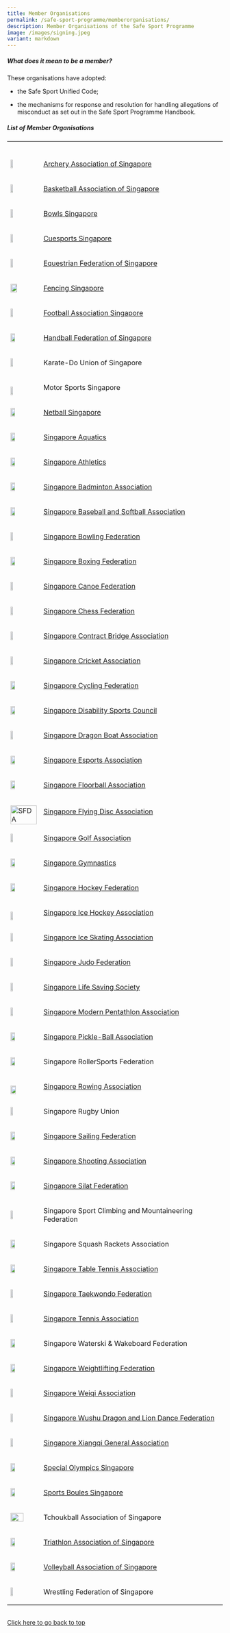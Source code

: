 ```yaml
---
title: Member Organisations
permalink: /safe-sport-programme/memberorganisations/
description: Member Organisations of the Safe Sport Programme
image: /images/signing.jpeg
variant: markdown
---
```

<h5><strong>What does it mean to be a member?</strong></h5>
<p>These organisations have adopted:</p>
<ul data-tight="true" class="tight">
<li>
<p>the Safe Sport Unified Code;</p>
</li>
<li>
<p>the mechanisms for response and resolution for handling allegations of
misconduct as set out in the Safe Sport Programme Handbook.</p>
</li>
</ul>
<h5><strong>List of Member Organisations</strong></h5>
<table style="minWidth: 50px">
<colgroup>
<col>
<col>
</colgroup>
<tbody>
<tr>
<th rowspan="1" colspan="1">
<p></p>
</th>
<th rowspan="1" colspan="1">
<p></p>
</th>
</tr>
<tr>
<td rowspan="1" colspan="1">
<div class="isomer-image-wrapper">
<img style="width: 30%;" height="auto" width="100%" src="/images/Member%20Org%20Logos/archery.png">
</div>
</td>
<td rowspan="1" colspan="1">
<p><a href="https://archerysingapore.org.sg/high-performance/safe-sport" rel="noopener noreferrer nofollow" target="_blank">Archery Association of Singapore</a>
</p>
</td>
</tr>
<tr>
<td rowspan="1" colspan="1">
<div class="isomer-image-wrapper">
<img style="width: 30%;" height="auto" width="100%" src="/images/Member%20Org%20Logos/basketball.jpg">
</div>
</td>
<td rowspan="1" colspan="1">
<p><a href="https://bas.org.sg/?a=about" rel="noopener noreferrer nofollow" target="_blank">Basketball Association of Singapore</a>
</p>
</td>
</tr>
<tr>
<td rowspan="1" colspan="1">
<div class="isomer-image-wrapper">
<img style="width: 30%;" height="auto" width="100%" src="/images/Member%20Org%20Logos/bowls%20sg%20logo.png">
</div>
</td>
<td rowspan="1" colspan="1">
<p><a href="https://www.bowlssingapore.org/safe-sport-policy/" rel="noopener noreferrer nofollow" target="_blank">Bowls Singapore</a>
</p>
</td>
</tr>
<tr>
<td rowspan="1" colspan="1">
<div class="isomer-image-wrapper">
<img style="width: 30%;" height="auto" width="100%" src="/images/Member%20Org%20Logos/cuesports%20logo.png">
</div>
</td>
<td rowspan="1" colspan="1">
<p><a href="http://cuesports.org.sg/safe-sport-policy/" rel="noopener noreferrer nofollow" target="_blank">Cuesports Singapore</a>
</p>
</td>
</tr>
<tr>
<td rowspan="1" colspan="1">
<div class="isomer-image-wrapper">
<img style="width: 30%;" height="auto" width="100%" src="/images/Member%20Org%20Logos/efs%20logo.png">
</div>
</td>
<td rowspan="1" colspan="1">
<p><a href="https://www.equestrianfederationsg.com/safe-sport-policy" rel="noopener noreferrer nofollow" target="_blank">Equestrian Federation of Singapore</a>
</p>
</td>
</tr>
<tr>
<td rowspan="1" colspan="1">
<div class="isomer-image-wrapper">
<img style="width: 50%;" height="auto" width="100%" src="/images/Member%20Org%20Logos/fs%20logo.png">
</div>
</td>
<td rowspan="1" colspan="1">
<p><a href="https://www.fencingsingapore.org.sg/safe-sport/#" rel="noopener noreferrer nofollow" target="_blank">Fencing Singapore</a>
</p>
</td>
</tr>
<tr>
<td rowspan="1" colspan="1">
<div class="isomer-image-wrapper">
<img style="width: 30%;" height="auto" width="100%" src="/images/Member%20Org%20Logos/football.png">
</div>
</td>
<td rowspan="1" colspan="1">
<p><a href="https://www.fas.org.sg/about-fas/fas-safe-sport-policy/" rel="noopener noreferrer nofollow" target="_blank">Football Association Singapore</a>
</p>
</td>
</tr>
<tr>
<td rowspan="1" colspan="1">
<div class="isomer-image-wrapper">
<img style="width: 40%;" height="auto" width="100%" src="/images/Member%20Org%20Logos/handball.PNG">
</div>
</td>
<td rowspan="1" colspan="1">
<p><a href="https://www.facebook.com/handballfederationsg/" rel="noopener noreferrer nofollow" target="_blank">Handball Federation of Singapore</a>
</p>
</td>
</tr>
<tr>
<td rowspan="1" colspan="1">
<div class="isomer-image-wrapper">
<img style="width: 30%;" height="auto" width="100%" src="/images/Member%20Org%20Logos/karate.jpg">
</div>
</td>
<td rowspan="1" colspan="1">
<p><a rel="noopener noreferrer nofollow" target="_blank">Karate-Do Union of Singapore</a>
</p>
</td>
</tr>
<tr>
<td rowspan="1" colspan="1">
<p></p>
<div class="isomer-image-wrapper">
<img style="width: 30%;" height="auto" width="100%" alt="" src="/images/Member Org Logos/motor_sports.png">
</div>
</td>
<td rowspan="1" colspan="1">
<p>Motor Sports Singapore</p>
</td>
</tr>
<tr>
<td rowspan="1" colspan="1">
<div class="isomer-image-wrapper">
<img style="width: 40%;" height="auto" width="100%" src="/images/Member%20Org%20Logos/netball%20logo.png">
</div>
</td>
<td rowspan="1" colspan="1">
<p><a href="https://www.netball.org.sg/wp-content/uploads/2023/02/NETBALL-SINGAPORE-SAFE-SPORT-PROGRAMME-updated-2-Nov-2022-002_Safe-Sport-inputs-003-desktop-1.pdf" rel="noopener noreferrer nofollow" target="_blank">Netball Singapore</a>
</p>
</td>
</tr>
<tr>
<td rowspan="1" colspan="1">
<div class="isomer-image-wrapper">
<img style="width: 40%;" height="auto" width="100%" src="/images/Member%20Org%20Logos/aquatics%20saq.png">
</div>
</td>
<td rowspan="1" colspan="1">
<p><a href="https://www.swimming.org.sg/getattachment/SSA/Safe-Sport/Safe-Aquatics/V1-0_SSA-Safe-Sport-Policy_FINAL-(1).pdf.aspx" rel="noopener noreferrer nofollow" target="_blank">Singapore Aquatics</a>
</p>
</td>
</tr>
<tr>
<td rowspan="1" colspan="1">
<div class="isomer-image-wrapper">
<img style="width: 40%;" height="auto" width="100%" src="/images/Member%20Org%20Logos/athletics.jpg">
</div>
</td>
<td rowspan="1" colspan="1">
<p><a href="https://www.singaporeathletics.org.sg/wp-content/uploads/2023/01/SAA-Safe-Sport-Policy-FINAL.pdf" rel="noopener noreferrer nofollow" target="_blank">Singapore Athletics</a>
</p>
</td>
</tr>
<tr>
<td rowspan="1" colspan="1">
<div class="isomer-image-wrapper">
<img style="width: 40%;" height="auto" width="100%" src="/images/Member%20Org%20Logos/badminton.PNG">
</div>
</td>
<td rowspan="1" colspan="1">
<p><a href="https://singaporebadminton.org.sg/site/singapore-badminton-associations-safe-sport-commitment/" rel="noopener noreferrer nofollow" target="_blank">Singapore Badminton Association</a>
</p>
</td>
</tr>
<tr>
<td rowspan="1" colspan="1">
<div class="isomer-image-wrapper">
<img style="width: 40%;" height="auto" width="100%" src="/images/Member%20Org%20Logos/baseball.PNG">
</div>
</td>
<td rowspan="1" colspan="1">
<p><a href="https://www.sbsa.org.sg/safe-sport-programme" rel="noopener noreferrer nofollow" target="_blank">Singapore Baseball and Softball Association</a>
</p>
</td>
</tr>
<tr>
<td rowspan="1" colspan="1">
<div class="isomer-image-wrapper">
<img style="width: 30%;" height="auto" width="100%" src="/images/Member%20Org%20Logos/bowling.jpg">
</div>
</td>
<td rowspan="1" colspan="1">
<p><a href="https://singaporebowling.org.sg/wp-content/uploads/2023/03/0.16-Safe-Sport-Policy-GC-Approved.pdf" rel="noopener noreferrer nofollow" target="_blank">Singapore Bowling Federation</a>
</p>
</td>
</tr>
<tr>
<td rowspan="1" colspan="1">
<div class="isomer-image-wrapper">
<img style="width: 40%;" height="auto" width="100%" src="/images/Member%20Org%20Logos/boxing.PNG">
</div>
</td>
<td rowspan="1" colspan="1">
<p><a href="https://www.singapore-boxing.org/our-policies/" rel="noopener noreferrer nofollow" target="_blank">Singapore Boxing Federation</a>
</p>
</td>
</tr>
<tr>
<td rowspan="1" colspan="1">
<div class="isomer-image-wrapper">
<img style="width: 30%;" height="auto" width="100%" src="/images/Member%20Org%20Logos/canoe%20scf.png">
</div>
</td>
<td rowspan="1" colspan="1">
<p><a href="https://scf.org.sg/" rel="noopener noreferrer nofollow" target="_blank">Singapore Canoe Federation</a>
</p>
</td>
</tr>
<tr>
<td rowspan="1" colspan="1">
<div class="isomer-image-wrapper">
<img style="width: 30%;" height="auto" width="100%" src="/images/Member%20Org%20Logos/chess%20logo.png">
</div>
</td>
<td rowspan="1" colspan="1">
<p><a href="https://singapore-chess.verzview.com/wp-content/uploads/2023/02/Safe-Sport-Policy-SCF-2.pdf" rel="noopener noreferrer nofollow" target="_blank">Singapore Chess Federation</a>
</p>
</td>
</tr>
<tr>
<td rowspan="1" colspan="1">
<div class="isomer-image-wrapper">
<img style="width: 30%;" height="auto" width="100%" src="/images/Member%20Org%20Logos/contract%20bridge.png">
</div>
</td>
<td rowspan="1" colspan="1">
<p><a href="https://www.scba.org.sg/safe-sport-programme" rel="noopener noreferrer nofollow" target="_blank">Singapore Contract Bridge Association</a>
</p>
</td>
</tr>
<tr>
<td rowspan="1" colspan="1">
<div class="isomer-image-wrapper">
<img style="width: 30%;" height="auto" width="100%" src="/images/Member%20Org%20Logos/high%20res%20SCA%20Logo.png">
</div>
</td>
<td rowspan="1" colspan="1">
<p><a href="https://singaporecricket.org/safe-sport-policy/" rel="noopener noreferrer nofollow" target="_blank">Singapore Cricket Association</a>
</p>
</td>
</tr>
<tr>
<td rowspan="1" colspan="1">
<div class="isomer-image-wrapper">
<img style="width: 40%;" height="auto" width="100%" src="/images/Member%20Org%20Logos/scf%20logo.png">
</div>
</td>
<td rowspan="1" colspan="1">
<p><a href="https://singaporecycling.org.sg/pages/safe-sport-commitment" rel="noopener noreferrer nofollow" target="_blank">Singapore Cycling Federation</a>
</p>
</td>
</tr>
<tr>
<td rowspan="1" colspan="1">
<div class="isomer-image-wrapper">
<img style="width: 40%;" height="auto" width="100%" src="/images/Member%20Org%20Logos/sdsc%20logo.jpg">
</div>
</td>
<td rowspan="1" colspan="1">
<p><a href="https://sdsc.org.sg/governance/" rel="noopener noreferrer nofollow" target="_blank">Singapore Disability Sports Council</a>
</p>
</td>
</tr>
<tr>
<td rowspan="1" colspan="1">
<div class="isomer-image-wrapper">
<img style="width: 30%;" height="auto" width="100%" src="/images/Member%20Org%20Logos/dragonboat.jpg">
</div>
</td>
<td rowspan="1" colspan="1">
<p><a href="https://sdba.org.sg/wp-content/uploads/2023/04/SDBA-Safe-Sport-Policy-30-Mar-2023.pdf" rel="noopener noreferrer nofollow" target="_blank">Singapore Dragon Boat Association</a>
</p>
</td>
</tr>
<tr>
<td rowspan="1" colspan="1">
<div class="isomer-image-wrapper">
<img style="width: 40%;" height="auto" width="100%" src="/images/Member%20Org%20Logos/sgea%20logo.png">
</div>
</td>
<td rowspan="1" colspan="1">
<p><a href="https://esports.org.sg/wp-content/uploads/2022/11/Safe-Sport-Policy-SGEA-1.pdf" rel="noopener noreferrer nofollow" target="_blank">Singapore Esports Association</a>
</p>
</td>
</tr>
<tr>
<td rowspan="1" colspan="1">
<div class="isomer-image-wrapper">
<img style="width: 40%;" height="auto" width="100%" src="/images/Member%20Org%20Logos/floorball.jpg">
</div>
</td>
<td rowspan="1" colspan="1">
<p><a href="https://cdn.revolutionise.com.au/news/inis3fjuvite6aad.docx" rel="noopener noreferrer nofollow" target="_blank">Singapore Floorball Association</a>
</p>
</td>
</tr>
<tr>
<td rowspan="1" colspan="1">
<p></p>
<div class="isomer-image-wrapper">
<img style="width: 100%" height="auto" width="100%" alt="SFDA" src="/images/Member Org Logos/SFDA_logo.png">
</div>
</td>
<td rowspan="1" colspan="1">
<p><a href="https://www.sfda.sg/safe-sport" rel="noopener nofollow" target="_blank">Singapore Flying Disc Association</a>
</p>
</td>
</tr>
<tr>
<td rowspan="1" colspan="1">
<div class="isomer-image-wrapper">
<img style="width: 30%;" height="auto" width="100%" src="/images/Member%20Org%20Logos/sgagolf.png">
</div>
</td>
<td rowspan="1" colspan="1">
<p><a href="https://sga.org.sg/about/singapore-golf-association-safe-sport-commitment/" rel="noopener noreferrer nofollow" target="_blank">Singapore Golf Association</a>
</p>
</td>
</tr>
<tr>
<td rowspan="1" colspan="1">
<div class="isomer-image-wrapper">
<img style="width: 40%;" height="auto" width="100%" src="/images/Member%20Org%20Logos/gymnastics%20logo.png">
</div>
</td>
<td rowspan="1" colspan="1">
<p><a href="https://www.singaporegymnastics.org.sg/safe-sport/child-safety/" rel="noopener noreferrer nofollow" target="_blank">Singapore Gymnastics</a>
</p>
</td>
</tr>
<tr>
<td rowspan="1" colspan="1">
<div class="isomer-image-wrapper">
<img style="width: 40%;" height="auto" width="100%" src="/images/Member%20Org%20Logos/hockey%20logo.png">
</div>
</td>
<td rowspan="1" colspan="1">
<p><a href="https://www.singaporehockey.org/wp-content/uploads/2023/11/Safe-Sport-Policy-2022.pdf" rel="noopener noreferrer nofollow" target="_blank">Singapore Hockey Federation</a>
</p>
</td>
</tr>
<tr>
<td rowspan="1" colspan="1">
<p></p>
<div class="isomer-image-wrapper">
<img style="width: 30%;" height="auto" width="100%" alt="" src="/images/Member Org Logos/ice_hockey.png">
</div>
</td>
<td rowspan="1" colspan="1">
<p><a href="https://siha.org.sg/safe-sports/" rel="noopener noreferrer nofollow" target="_blank">Singapore Ice Hockey Association</a>
</p>
</td>
</tr>
<tr>
<td rowspan="1" colspan="1">
<div class="isomer-image-wrapper">
<img style="width: 30%;" height="auto" width="100%" src="/images/Member%20Org%20Logos/iceskating.PNG">
</div>
</td>
<td rowspan="1" colspan="1">
<p><a href="https://www.sisa.org.sg/safe-sport" rel="noopener noreferrer nofollow" target="_blank">Singapore Ice Skating Association</a>
</p>
</td>
</tr>
<tr>
<td rowspan="1" colspan="1">
<div class="isomer-image-wrapper">
<img style="width: 30%;" height="auto" width="100%" src="/images/Member%20Org%20Logos/sjf%20logo.png">
</div>
</td>
<td rowspan="1" colspan="1">
<p><a href="https://www.sjf.sg/safesport" rel="noopener noreferrer nofollow" target="_blank">Singapore Judo Federation</a>
</p>
</td>
</tr>
	<tr>
<td rowspan="1" colspan="1">
<div class="isomer-image-wrapper">
<img style="width: 30%;" height="auto" width="100%" src="/images/Member%20Org%20Logos/sjf%20logo.png">
</div>
</td>
<td rowspan="1" colspan="1">
<p><a href="https://www.slss.org.sg/safesport" rel="noopener noreferrer nofollow" target="_blank">Singapore Life Saving Society</a>
</p>
</td>
</tr>
<tr>
<td rowspan="1" colspan="1">
<div class="isomer-image-wrapper">
<img style="width: 30%;" height="auto" width="100%" src="/images/Member%20Org%20Logos/modernpen.PNG">
</div>
</td>
<td rowspan="1" colspan="1">
<p><a href="https://www.singaporepentathlon.org.sg/safe-sport" rel="noopener noreferrer nofollow" target="_blank">Singapore Modern Pentathlon Association</a>
</p>
</td>
</tr>
<tr>
<td rowspan="1" colspan="1">
<div class="isomer-image-wrapper">
<img style="width: 40%;" height="auto" width="100%" alt="" src="/images/Member Org Logos/Pickleball.png">
</div>
</td>
<td rowspan="1" colspan="1">
<p><a href="https://www.singaporepickleball.com.sg/safe-sport" rel="noopener noreferrer nofollow" target="_blank">Singapore Pickle-Ball Association</a>
</p>
</td>
</tr>
<tr>
<td rowspan="1" colspan="1">
<div class="isomer-image-wrapper">
<img style="width: 40%;" height="auto" width="100%" src="/images/Member%20Org%20Logos/rollersports.PNG">
</div>
</td>
<td rowspan="1" colspan="1">
<p><a rel="noopener noreferrer nofollow" target="_blank">Singapore RollerSports Federation</a>
</p>
</td>
</tr>
<tr>
<td rowspan="1" colspan="1">
<p></p>
<div class="isomer-image-wrapper">
<img style="width: 45%;" height="auto" width="100%" alt="" src="/images/Member Org Logos/Rowing_Logo.png">
</div>
</td>
<td rowspan="1" colspan="1">
<p><a href="https://sgrowing.org/about.html" rel="noopener noreferrer nofollow" target="_blank">Singapore Rowing Association</a>
</p>
</td>
</tr>
<tr>
<td rowspan="1" colspan="1">
<div class="isomer-image-wrapper">
<img style="width: 30%;" height="auto" width="100%" src="/images/Member%20Org%20Logos/sru%20logo.png">
</div>
</td>
<td rowspan="1" colspan="1">
<p><a rel="noopener noreferrer nofollow" target="_blank">Singapore Rugby Union</a>
</p>
</td>
</tr>
<tr>
<td rowspan="1" colspan="1">
<div class="isomer-image-wrapper">
<img style="width: 40%;" height="auto" width="100%" src="/images/Member%20Org%20Logos/ssf%20logo%202018_full%20colour.jpg">
</div>
</td>
<td rowspan="1" colspan="1">
<p><a href="https://cdn.revolutionise.com.au/site/7nfkj8mdiwaizxya.pdf" rel="noopener noreferrer nofollow" target="_blank">Singapore Sailing Federation</a>
</p>
</td>
</tr>
<tr>
<td rowspan="1" colspan="1">
<div class="isomer-image-wrapper">
<img style="width: 40%;" height="auto" width="100%" src="/images/Member%20Org%20Logos/shooting.PNG">
</div>
</td>
<td rowspan="1" colspan="1">
<p><a href="https://singaporeshooting.org/hi-performance/ssa-safe-sport-policy/" rel="noopener noreferrer nofollow" target="_blank">Singapore Shooting Association</a>
</p>
</td>
</tr>
<tr>
<td rowspan="1" colspan="1">
<div class="isomer-image-wrapper">
<img style="width: 40%;" height="auto" width="100%" src="/images/Member%20Org%20Logos/silat%20persisi.PNG">
</div>
</td>
<td rowspan="1" colspan="1">
<p><a href="https://persisi.org/uploads/events/40/attachments/Singapore%20Silat%20Federation%20-%20Safe%20Sport%20Policy.pdf" rel="noopener noreferrer nofollow" target="_blank">Singapore Silat Federation</a>
</p>
</td>
</tr>
<tr>
<td rowspan="1" colspan="1">
<div class="isomer-image-wrapper">
<img style="width: 30%;" height="auto" width="100%" src="/images/Member%20Org%20Logos/sport%20climbing.jpg">
</div>
</td>
<td rowspan="1" colspan="1">
<p><a rel="noopener noreferrer nofollow" target="_blank">Singapore Sport Climbing and Mountaineering Federation</a>
</p>
</td>
</tr>
<tr>
<td rowspan="1" colspan="1">
<div class="isomer-image-wrapper">
<img style="width: 40%;" height="auto" width="100%" src="/images/Member%20Org%20Logos/squash.png">
</div>
</td>
<td rowspan="1" colspan="1">
<p><a rel="noopener noreferrer nofollow" target="_blank">Singapore Squash Rackets Association</a>
</p>
</td>
</tr>
<tr>
<td rowspan="1" colspan="1">
<div class="isomer-image-wrapper">
<img style="width: 40%;" height="auto" width="100%" src="/images/Member%20Org%20Logos/table%20tennis.PNG">
</div>
</td>
<td rowspan="1" colspan="1">
<p><a href="https://www.stta.org.sg/wp-content/uploads/2022/12/Safe-Sport-Policy-Template_STTA.docx-dated-9-Dec-2022.pdf" rel="noopener noreferrer nofollow" target="_blank">Singapore Table Tennis Association</a>
</p>
</td>
</tr>
<tr>
<td rowspan="1" colspan="1">
<div class="isomer-image-wrapper">
<img style="width: 30%;" height="auto" width="100%" src="/images/Member%20Org%20Logos/STF%20Logo.png">
</div>
</td>
<td rowspan="1" colspan="1">
<p><a href="https://www.stf.sg/wp-content/uploads/2023/03/Safe-Sport-Policy_STF_21-Feb-2023_compressed-1.pdf" rel="noopener noreferrer nofollow" target="_blank">Singapore Taekwondo Federation</a>
</p>
</td>
</tr>
<tr>
<td rowspan="1" colspan="1">
<div class="isomer-image-wrapper">
<img style="width: 30%;" height="auto" width="100%" src="/images/Member%20Org%20Logos/tennis.PNG">
</div>
</td>
<td rowspan="1" colspan="1">
<p><a href="https://www.singtennis.org.sg/resource-center-download.aspx?token=GY7N4B9f5n9KBNDx7IwPco0blaZCSSXO" rel="noopener noreferrer nofollow" target="_blank">Singapore Tennis Association</a>
</p>
</td>
</tr>
<tr>
<td rowspan="1" colspan="1">
<div class="isomer-image-wrapper">
<img style="width: 40%;" height="auto" width="100%" alt="" src="/images/Member Org Logos/waterski.gif">
</div>
</td>
<td rowspan="1" colspan="1">
<p>Singapore Waterski &amp; Wakeboard Federation</p>
</td>
</tr>
<tr>
<td rowspan="1" colspan="1">
<div class="isomer-image-wrapper">
<img style="width: 40%;" height="auto" width="100%" src="/images/Member%20Org%20Logos/weightlifting.PNG">
</div>
</td>
<td rowspan="1" colspan="1">
<p><a href="https://www.swf.org.sg/policies/swf-safe-sport-policy" rel="noopener noreferrer nofollow" target="_blank">Singapore Weightlifting Federation</a>
</p>
</td>
</tr>
<tr>
<td rowspan="1" colspan="1">
<div class="isomer-image-wrapper">
<img style="width: 30%;" height="auto" width="100%" src="/images/Member%20Org%20Logos/singapore%20weiqi.PNG">
</div>
</td>
<td rowspan="1" colspan="1">
<p><a href="https://www.sportsboules.org.sg/our-polices" rel="noopener noreferrer nofollow" target="_blank">Singapore Weiqi Association</a>
</p>
</td>
</tr>
<tr>
<td rowspan="1" colspan="1">
<div class="isomer-image-wrapper">
<img style="width: 30%;" height="auto" width="100%" src="/images/Member%20Org%20Logos/wuzong.PNG">
</div>
</td>
<td rowspan="1" colspan="1">
<p><a href="https://wuzong.com/wp-content/uploads/2023/03/SWDLDF-Safe-Sport-Policy.pdf" rel="noopener noreferrer nofollow" target="_blank">Singapore Wushu Dragon and Lion Dance Federation</a>
</p>
</td>
</tr>
<tr>
<td rowspan="1" colspan="1">
<div class="isomer-image-wrapper">
<img style="width: 30%;" height="auto" width="100%" src="/images/Member%20Org%20Logos/xiangqi.PNG">
</div>
</td>
<td rowspan="1" colspan="1">
<p><a href="http://www.xiangqi.sg/xqsite/sixga-safe-sport-policy/" rel="noopener noreferrer nofollow" target="_blank">Singapore Xiangqi General Association</a>
</p>
</td>
</tr>
<tr>
<td rowspan="1" colspan="1">
<div class="isomer-image-wrapper">
<img style="width: 40%;" height="auto" width="100%" src="/images/Member%20Org%20Logos/special%20o.PNG">
</div>
</td>
<td rowspan="1" colspan="1">
<p><a href="https://www.specialolympics.org.sg/media/ni1pe5gm/sosg-safe-sport-policy.pdf" rel="noopener noreferrer nofollow" target="_blank">Special Olympics Singapore</a>
</p>
</td>
</tr>
<tr>
<td rowspan="1" colspan="1">
<div class="isomer-image-wrapper">
<img style="width: 40%;" height="auto" width="100%" src="/images/Member%20Org%20Logos/sport%20boules%20logo.png">
</div>
</td>
<td rowspan="1" colspan="1">
<p><a href="https://www.sportsboules.org.sg/our-polices" rel="noopener noreferrer nofollow" target="_blank">Sports Boules Singapore</a>
</p>
</td>
</tr>
<tr>
<td rowspan="1" colspan="1">
<div class="isomer-image-wrapper">
<img style="height:100%; width:70%" height="auto" width="100%" src="/images/Member%20Org%20Logos/tchoukball.PNG">
</div>
</td>
<td rowspan="1" colspan="1">
<p><a rel="noopener noreferrer nofollow" target="_blank">Tchoukball Association of Singapore</a>
</p>
</td>
</tr>
<tr>
<td rowspan="1" colspan="1">
<div class="isomer-image-wrapper">
<img style="width: 40%;" height="auto" width="100%" src="/images/Member%20Org%20Logos/triathlon%20logo.png">
</div>
</td>
<td rowspan="1" colspan="1">
<p><a href="https://www.triathlonsingapore.org/about/safe-sport/" rel="noopener noreferrer nofollow" target="_blank">Triathlon Association of Singapore</a>
</p>
</td>
</tr>
<tr>
<td rowspan="1" colspan="1">
<div class="isomer-image-wrapper">
<img style="width: 40%;" height="auto" width="100%" src="/images/Member%20Org%20Logos/volleyball%20logo.png">
</div>
</td>
<td rowspan="1" colspan="1">
<p><a href="https://volleyball.org.sg/constitution-annual-report-policies/" rel="noopener noreferrer nofollow" target="_blank">Volleyball Association of Singapore</a>
</p>
</td>
</tr>
<tr>
<td rowspan="1" colspan="1">
<div class="isomer-image-wrapper">
<img style="width: 30%;" height="auto" width="100%" src="/images/Member%20Org%20Logos/wrestling%20federation.png">
</div>
</td>
<td rowspan="1" colspan="1">
<p><a rel="noopener noreferrer nofollow" target="_blank">Wrestling Federation of Singapore</a>
</p>
</td>
</tr>
</tbody>
</table>
<table style="width: 0px">
<colgroup></colgroup>
<tbody>
<tr></tr>
</tbody>
</table>
<p><a href="#what-does-it-mean-to-be-a-member" rel="noopener noreferrer nofollow" target="_blank">Click here to go back to top</a>
</p>